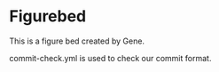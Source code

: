 # Figurebed
This is a figure bed created by Gene.

commit-check.yml is used to check our commit format.